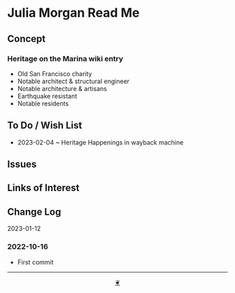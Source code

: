 # Julia Morgan Read Me



## Concept


### Heritage on the Marina wiki entry

* Old San Francisco charity
* Notable architect & structural engineer
* Notable architecture & artisans
* Earthquake resistant
* Notable residents


## To Do / Wish List

* 2023-02-04 ~ Heritage Happenings in wayback machine


## Issues


## Links of Interest


## Change Log

2023-01-12

### 2022-10-16

* First commit


***

<center title="Hello! Click me to go up to the top" ><a class=aDingbat href=javascript:window.scrollTo(0,0);> ❦ </a></center>
